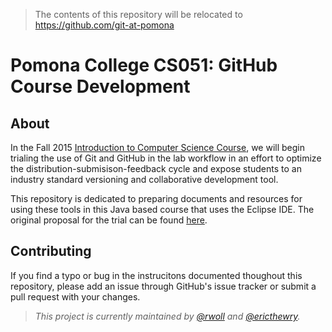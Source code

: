 > The contents of this repository will be relocated to https://github.com/git-at-pomona

Pomona College CS051: GitHub Course Development
========

## About

In the Fall 2015 [Introduction to Computer Science Course][1], we will begin
trialing the use of Git and GitHub in the lab workflow in an effort to optimize
the distribution-submisison-feedback cycle and expose students to an industry
standard versioning and collaborative development tool.

This repository is dedicated to preparing documents and resources for using
these tools in this Java based course that uses the Eclipse IDE. The original
proposal for the trial can be found [here][2].

## Contributing

If you find a typo or bug in the instrucitons documented thoughout this
repository, please add an issue through GitHub's issue tracker or submit a pull
request with your changes.

> *This project is currently maintained by [@rwoll](https://github.com/rwoll)
> and [@ericthewry](https://github.com/ericthewry).*

[1]: http://www.cs.pomona.edu/~tzuyi/Classes/fa15/cs51/
[2]: https://github.com/rwoll/CS051Proposal
